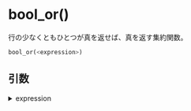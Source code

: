 # bool_or()

行の少なくともひとつが真を返せば、真を返す集約関数。

```sql
bool_or(<expression>)
```

## 引数

<details><summary>expression</summary>
</details>

